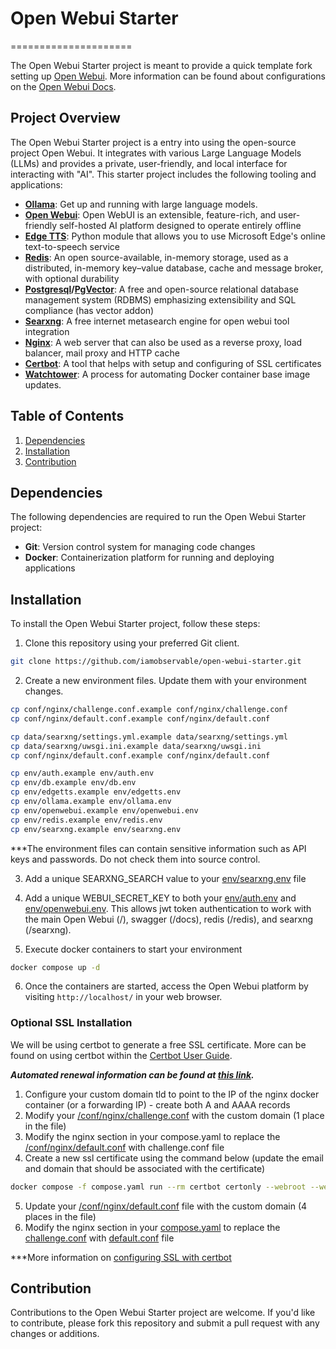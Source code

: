 # Open Webui Starter
=====================

The Open Webui Starter project is meant to provide a quick template fork 
setting up [Open Webui](https://openwebui.com/). More information can be found 
about configurations on the [Open Webui Docs](https://docs.openwebui.com/).


## Project Overview

The Open Webui Starter project is a entry into using the open-source project 
Open Webui. It integrates with various Large Language Models (LLMs) and provides 
a private, user-friendly, and local interface for interacting with "AI". This 
starter project includes the following tooling and applications:

- **[Ollama](https://ollama.com/)**: Get up and running with large language models.
- **[Open Webui](https://openwebui.com/)**: Open WebUI is an extensible, feature-rich, and user-friendly self-hosted AI platform designed to operate entirely offline
- **[Edge TTS](https://github.com/rany2/edge-tts)**: Python module that allows you to use Microsoft Edge's online text-to-speech service
- **[Redis](https://redis.io/)**: An open source-available, in-memory storage, used as a distributed, in-memory key–value database, cache and message broker, with optional durability
- **[Postgresql](https://www.postgresql.org/)/[PgVector](https://github.com/pgvector/pgvector)**: A free and open-source relational database management system (RDBMS) emphasizing extensibility and SQL compliance (has vector addon)
- **[Searxng](https://docs.searxng.org/)**: A free internet metasearch engine for open webui tool integration
- **[Nginx](https://nginx.org/)**: A web server that can also be used as a reverse proxy, load balancer, mail proxy and HTTP cache
- **[Certbot](https://certbot.eff.org/)**: A tool that helps with setup and configuring of SSL certificates
- **[Watchtower](https://github.com/containrrr/watchtower)**: A process for automating Docker container base image updates.


## Table of Contents
1. [Dependencies](#dependencies)
2. [Installation](#installation)
3. [Contribution](#contribution)


## Dependencies

The following dependencies are required to run the Open Webui Starter project:

- **Git**: Version control system for managing code changes
- **Docker**: Containerization platform for running and deploying applications


## Installation

To install the Open Webui Starter project, follow these steps:

1. Clone this repository using your preferred Git client.

```sh
git clone https://github.com/iamobservable/open-webui-starter.git
```

2. Create a new environment files. Update them with your environment changes.

```sh
cp conf/nginx/challenge.conf.example conf/nginx/challenge.conf
cp conf/nginx/default.conf.example conf/nginx/default.conf

cp data/searxng/settings.yml.example data/searxng/settings.yml
cp data/searxng/uwsgi.ini.example data/searxng/uwsgi.ini
cp conf/nginx/default.conf.example conf/nginx/default.conf

cp env/auth.example env/auth.env
cp env/db.example env/db.env
cp env/edgetts.example env/edgetts.env
cp env/ollama.example env/ollama.env
cp env/openwebui.example env/openwebui.env
cp env/redis.example env/redis.env
cp env/searxng.example env/searxng.env
```

***The environment files can contain sensitive information such as API keys 
and passwords. Do not check them into source control.

3. Add a unique SEARXNG_SEARCH value to your [env/searxng.env](http://github.com/iamobservable/open-webui-starter/blob/main/env/searxng.example) file

4. Add a unique WEBUI_SECRET_KEY to both your [env/auth.env](http://github.com/iamobservable/open-webui-starter/blob/main/env/auth.example) and 
[env/openwebui.env](http://github.com/iamobservable/open-webui-starter/blob/main/env/openwebui.example). This allows jwt token authentication to work with the 
main Open Webui (/), swagger (/docs), redis (/redis), and searxng (/searxng).

5. Execute docker containers to start your environment

```sh
docker compose up -d
```

6. Once the containers are started, access the Open Webui platform by visiting 
`http://localhost/` in your web browser.


### Optional SSL Installation

We will be using certbot to generate a free SSL certificate. More can be found on using certbot within the [Certbot User Guide](https://eff-certbot.readthedocs.io/en/latest/using.html).

***Automated renewal information can be found at [this link](https://eff-certbot.readthedocs.io/en/latest/using.html#setting-up-automated-renewal).***

1. Configure your custom domain tld to point to the IP of the nginx docker container (or a forwarding IP) - create both A and AAAA records
2. Modify your [/conf/nginx/challenge.conf](https://github.com/iamobservable/open-webui-starter/blob/main/conf/nginx/challenge.conf.example) with the custom domain (1 place in the file)
3. Modify the nginx section in your compose.yaml to replace the [/conf/nginx/default.conf](https://github.com/iamobservable/open-webui-starter/blob/main/conf/nginx/default.conf.example) with challenge.conf file
4. Create a new ssl certificate using the command below (update the email and domain that should be associated with the certificate)
```sh
docker compose -f compose.yaml run --rm certbot certonly --webroot --webroot-path=/var/www/certbot --email <email> --agree-tos --no-eff-email --force-renewal -d <domain>
```
5. Update your [/conf/nginx/default.conf](https://github.com/iamobservable/open-webui-starter/blob/main/conf/nginx/default.conf.example) file with the custom domain (4 places in the file)
6. Modify the nginx section in your [compose.yaml](https://github.com/iamobservable/open-webui-starter/blob/main/compose.yaml) to replace the [challenge.conf](https://github.com/iamobservable/open-webui-starter/blob/main/conf/nginx/challenge.conf.example) with [default.conf](https://github.com/iamobservable/open-webui-starter/blob/main/conf/nginx/default.conf.example) file

***More information on [configuring SSL with certbot](https://medium.com/@dinusai05/setting-up-a-secure-reverse-proxy-with-https-using-docker-compose-nginx-and-certbot-lets-encrypt-cfd012c53ca0)

## Contribution

Contributions to the Open Webui Starter project are welcome. If you'd like to 
contribute, please fork this repository and submit a pull request with any 
changes or additions.


